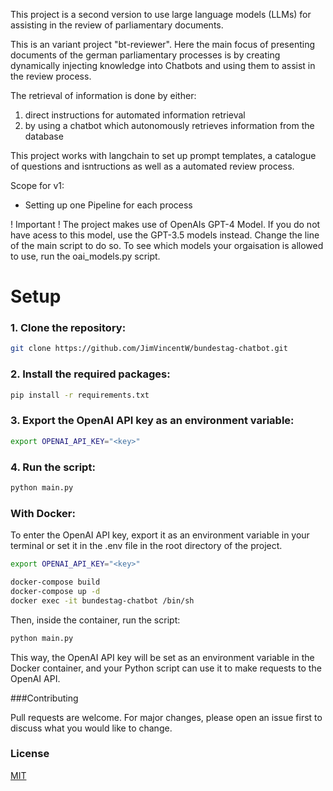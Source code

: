 This project is a second version to use large language models (LLMs) for assisting in the review of parliamentary documents.

This is an variant project "bt-reviewer". Here the main focus of presenting documents of the german parliamentary processes is by creating dynamically injecting knowledge into Chatbots and using them to assist in the review process.

The retrieval of information is done by either:
1. direct instructions for automated information retrieval
2. by using a chatbot which autonomously retrieves information from the database



This project works with langchain to set up prompt templates, a catalogue of questions and isntructions as well as a automated review process.

Scope for v1:
- Setting up one Pipeline for each process


! Important ! 
The project makes use of OpenAIs GPT-4 Model. If you do not have acess to this model, use the GPT-3.5 models instead. Change the line of the main script to do so.
To see which models your orgaisation is allowed to use, run the oai_models.py script.

# Setup

### 1. Clone the repository:
```bash
git clone https://github.com/JimVincentW/bundestag-chatbot.git
```

### 2. Install the required packages:

```bash 
pip install -r requirements.txt
```

### 3. Export the OpenAI API key as an environment variable:

```bash
export OPENAI_API_KEY="<key>"  
```

### 4. Run the script:

```bash
python main.py
```

### With Docker:
To enter the OpenAI API key, export it as an environment variable in your terminal or set it in the .env file in the root directory of the project.

```bash
export OPENAI_API_KEY="<key>"  
```

```bash
docker-compose build
docker-compose up -d
docker exec -it bundestag-chatbot /bin/sh  
```

Then, inside the container, run the script:
```bash
python main.py
```

This way, the OpenAI API key will be set as an environment variable in the Docker container, and your Python script can use it to make requests to the OpenAI API.



###Contributing

Pull requests are welcome. For major changes, please open an issue first to discuss what you would like to change.

### License

[MIT](https://choosealicense.com/licenses/mit/)

